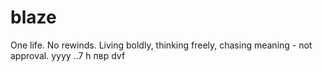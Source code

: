 # blaze

One life. No rewinds. Living boldly, thinking freely, chasing meaning - not approval.
yyyy
..7 h
пвр dvf 
